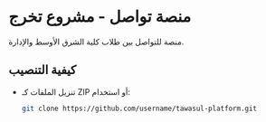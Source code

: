 # منصة تواصل - مشروع تخرج
منصة للتواصل بين طلاب كلية الشرق الأوسط والإدارة.

## كيفية التنصيب
- تنزيل الملفات كـ ZIP أو استخدام:
  ```bash
  git clone https://github.com/username/tawasul-platform.git
